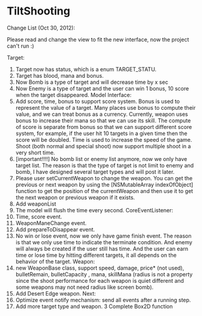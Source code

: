 TiltShooting
============
Change List (Oct 30, 2012):

Please read and change the view to fit the new interface, now the project can't run :)

Target:
1. Target now has  status, which is a enum TARGET_STATU.
2. Target has blood, mana and bonus.
3. Now Bomb is a type of target and will decrease time by x sec
4. Now Enemy is a type of target and the user can win 1 bonus, 10 score when the target disappeared.
Model Interface:
1. Add score, time, bonus to support score system. Bonus is used to represent the value of a target. Many places use bonus to compute their value, and we can treat bonus as a currency. Currently, weapon uses bonus to increase their mana so that we can use its skill. The compute of score is separate from bonus so that we can support different score system, for example, if the user hit 10 targets in a given time then the score will be doubled. Time is used to increase the speed of the game.
Shoot (both normal and special shoot) now support multiple shoot in a very short time. 
2. [important!!!!] No bomb list or enemy list anymore, now we only have target list. The reason is that the type of target is not limit to enemy and bomb, I have designed several target types and will post it later.
3. Please user setCurrentWeapon to change the weapon. You can get the previous or next weapon by using the [NSMutableArray indexOfObject] function to get the position of the currentWeapon and then use it to get the next weapon or previous weapon if it exists.
4. Add weaponList 
5. The model will flush the time every second.
CoreEventListener:
1. Time, score event.
2. WeaponManeChange event.
3. Add prepareToDisappear event.
4. No win or lose event, now we only have game finish event. The reason is that we only use time to indicate the terminate condition. And enemy will always be created if the user still has time. And the user can earn time or lose time by hitting different targets, it all depends on the behavior of the target.
Weapon:
1. new WeaponBase class, support speed, damage, price* (not used), bulletRemain, bulletCapacity , mana, skillMana (radius is not a property since the shoot performance for  each weapon is quiet different and some weapons may not need radius like screen bomb).
2. Add Desert Edge weapon.
Next:
1. Optimize event notify mechanism: send all events after a running step.
2. Add more target type and weapon.
3 Complete Box2D function
